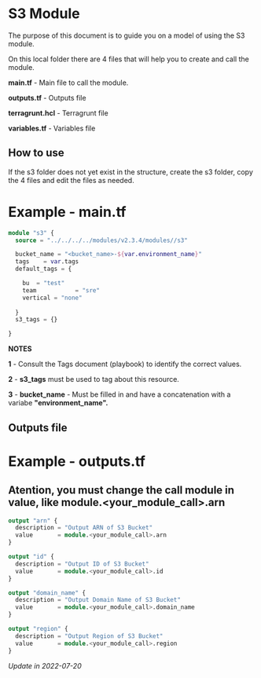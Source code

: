 # S3 Module
The purpose of this document is to guide you on a model of using the S3 module.

On this local folder there are 4 files that will help you to create and call the module.

**main.tf** - Main file to call the module.

**outputs.tf** - Outputs file

**terragrunt.hcl** - Terragrunt file

**variables.tf** - Variables file

## How to use

If the s3 folder does not yet exist in the structure, create the s3 folder, copy the 4 files and edit the files as needed.

# Example - main.tf

```terraform
module "s3" {
  source = "../../../../modules/v2.3.4/modules//s3"

  bucket_name = "<bucket_name>-${var.environment_name}"
  tags    = var.tags
  default_tags = {

    bu  = "test"
    team           = "sre"
    vertical = "none"
    
  }
  s3_tags = {}

}
````
**NOTES**

**1** - Consult the Tags document (playbook) to identify the correct values.

**2** - **s3_tags** must be used to tag about this resource.

**3** - **bucket_name** - Must be filled in and have a concatenation with a variabe **"environment_name".**

## Outputs file

# Example - outputs.tf

## Atention, you must change the call module in value, like module.<your_module_call>.arn

```terraform
output "arn" {
  description = "Output ARN of S3 Bucket"
  value       = module.<your_module_call>.arn
}

output "id" {
  description = "Output ID of S3 Bucket"
  value       = module.<your_module_call>.id
}

output "domain_name" {
  description = "Output Domain Name of S3 Bucket"
  value       = module.<your_module_call>.domain_name
}

output "region" {
  description = "Output Region of S3 Bucket"
  value       = module.<your_module_call>.region
}
```
*Update in 2022-07-20*
